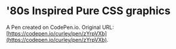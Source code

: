 # '80s Inspired Pure CSS graphics

A Pen created on CodePen.io. Original URL: [https://codepen.io/curley/pen/zYrpVXb](https://codepen.io/curley/pen/zYrpVXb).


